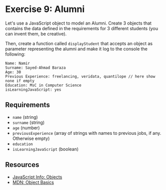 # Exercise 9: Alumni

Let's use a JavaScript object to model an Alumni.
Create 3 objects that contains the data defined in the requirements for 3 different students
(you can invent them, be creative).

Then, create a function called `displayStudent` that accepts an object as parameter
representing the alumni and make it log to the console the following:

```
Name: Namir
Surname: Sayed-Ahmad Baraza
Age: 30
Previous Experience: freelancing, veridata, quantilope // here show none if empty
Education: MsC in Computer Science
isLearningJavaScript: yes
```

## Requirements

- `name` (string)
- `surname` (string)
- `age` (number)
- `previousExperience` (array of strings with names to previous jobs, if any. Otherwise empty)
- `education`
- `isLearningJavaScript` (boolean)

## Resources

- [JavaScript Info: Objects](https://javascript.info/object)
- [MDN: Object Basics](https://developer.mozilla.org/en-US/docs/Learn/JavaScript/Objects/Basics)
